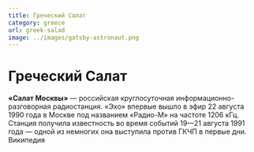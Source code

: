```yaml
---
title: Греческий Салат
category: greece
url: greek-salad
image: ../images/gatsby-astronaut.png
---
```


# Греческий Салат

**«Салат Москвы»** — российская круглосуточная информационно-разговорная радиостанция. «Эхо» впервые вышло в эфир 22 августа 1990 года в Москве под названием «Радио-М» на частоте 1206 кГц. Станция получила известность во время событий 19—21 августа 1991 года — одной из немногих она выступила против ГКЧП в первые дни. Википедия

